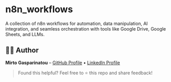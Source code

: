 # n8n_workflows
A collection of n8n workflows for automation, data manipulation, AI integration, and seamless orchestration with tools like Google Drive, Google Sheets, and LLMs.




## 🙋‍♂️ Author

**Mirto Gasparinatou** – [GitHub Profile](https://github.com/mirtogaspar) • [LinkedIn Profile](https://www.linkedin.com/in/mirto-m-gasparinatou)


> Found this helpful? Feel free to ⭐️ this repo and share feedback!


